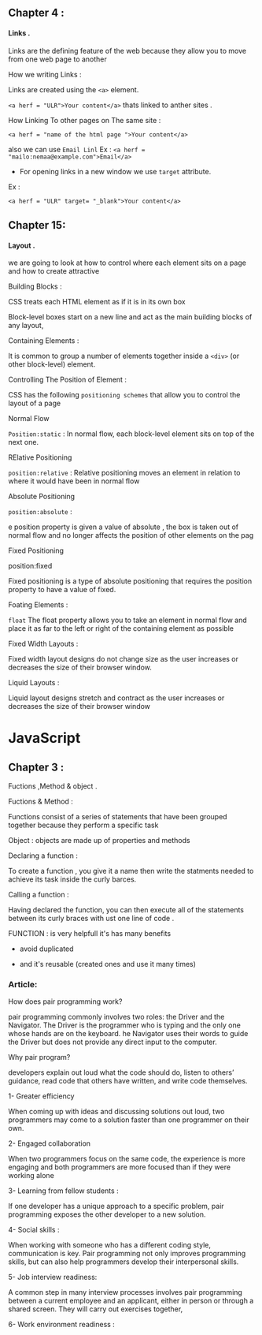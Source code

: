 

##  Chapter 4 :







#### Links .







Links are the defining feature of the web
because they allow you to move from one web page to another



How we writing Links :

Links are created using the `<a>` element.

`<a herf = "ULR">Your content</a>` thats linked to anther sites . 


How Linking To other pages on The same site :

`<a herf = "name of the html page ">Your content</a>` 


also we can use `Email Linl`
Ex :
`<a herf = "mailo:nemaa@example.com">Email</a>` 

- For opening links in a new window we use 
`target` attribute.

Ex :

`<a herf = "ULR" target= "_blank">Your content</a>` 







##  Chapter 15:








#### Layout .








we are going to look at how to control where each element sits on a page and how to create attractive



Building Blocks :

CSS treats each HTML element as if it is in its own box

Block-level boxes start on a new line and act as the main building blocks of any layout,


Containing Elements :

 
 It is common to group a number of elements together inside a `<div>` (or other block-level) element.


Controlling The Position of Element :


CSS has the following `positioning schemes` that allow you to control the layout of a page


Normal Flow 

`Position:static` : In normal flow, each block-level element sits on top of the next
one. 


RElative Positioning 

`position:relative` : Relative positioning moves an element in relation to where it
would have been in normal flow



Absolute Positioning 

`position:absolute` :

e position property is given a value of absolute , the box is taken out of normal
flow and no longer affects the position of other elements on the pag



Fixed Positioning 


position:fixed

Fixed positioning is a type of absolute positioning that requires the position property to have a value of fixed.



Foating Elements :

`float`  The float property allows you
to take an element in normal flow and place it as far to the left or right of the containing element as possible



Fixed Width Layouts :


Fixed width layout designs do not
change size as the user increases
or decreases the size of their browser window. 


Liquid Layouts :

Liquid layout designs stretch and contract
as the user increases or decreases the
size of their browser window









# JavaScript 









## Chapter 3 :







Fuctions ,Method & object .



Fuctions & Method :


Functions consist of a series of statements 
that have been grouped together because they 
perform a specific task

Object :
 objects are made up of properties and methods


 Declaring a function :

To create a function , you give it a name then write the statments needed to achieve its task inside the curly barces.


Calling a function :



Having declared the function, you can then execute all of the statements between its curly braces with ust one line of code .



FUNCTION : is very helpfull it's has many benefits

- avoid duplicated


- and it's reusable (created ones and use it many times)








###  Article:








How does pair programming work?


pair programming commonly involves two roles: the Driver and the Navigator. The Driver is the programmer who is typing and the only one whose hands are on the keyboard. he Navigator uses their words to guide the Driver but does not provide any direct input to the computer. 



Why pair program?


developers explain out loud what the code should do, listen to others’ guidance, read code that others have written, and write code themselves.

1- Greater efficiency


 When coming up with ideas and discussing solutions out loud, two programmers may come to a solution faster than one programmer on their own.


2- Engaged collaboration



When two programmers focus on the same code, the experience is more engaging and both programmers are more focused than if they were working alone




3- Learning from fellow students :


 If one developer has a unique approach to a specific problem, pair programming exposes the other developer to a new solution.


 4- Social skills :


 When working with someone who has a different coding style, communication is key. Pair programming not only improves programming skills, but can also help programmers develop their interpersonal skills.



5- Job interview readiness:

A common step in many interview processes involves pair programming between a current employee and an applicant, either in person or through a shared screen. They will carry out exercises together,


 6- Work environment readiness :








